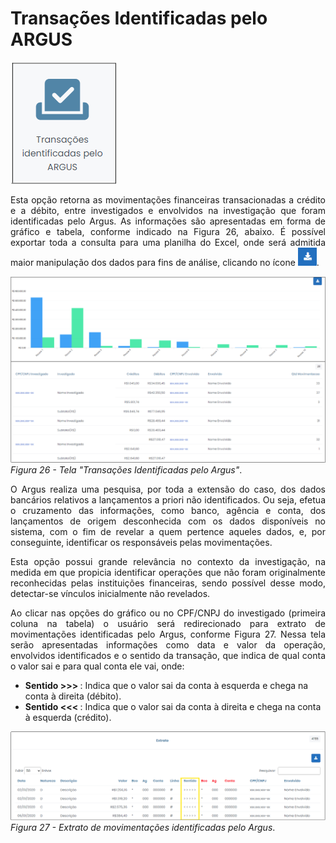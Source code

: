 # Transações Identificadas pelo ARGUS

![](img/TransaçõesIdentificadasARGUS.png)<br>

<p style="text-align: justify;">Esta opção retorna as movimentações financeiras transacionadas a crédito e a débito, entre investigados e envolvidos na investigação que foram identificadas pelo Argus. As informações são apresentadas em forma de gráfico e tabela, conforme indicado na Figura 26, abaixo. É possível exportar toda a consulta para uma planilha do Excel, onde será admitida maior manipulação dos dados para fins de análise, clicando no ícone  <img src="../img/Download.png" width="30px">.</p></p>

![](img/TelaTransaçõesIdentificadas.png)<br>
*Figura 26 - Tela "Transações Identificadas pelo Argus"*. <br>

<p style="text-align: justify;">O Argus realiza uma pesquisa, por toda a extensão do caso, dos dados bancários relativos a lançamentos a priori não identificados. Ou seja, efetua o cruzamento das informações, como banco, agência e conta, dos lançamentos de origem desconhecida com os dados disponíveis no sistema, com o fim de revelar a quem pertence aqueles
dados, e, por conseguinte, identificar os responsáveis pelas movimentações.</p>

<p style="text-align: justify;">Esta opção possui grande relevância no contexto da investigação, na medida em que propicia identificar operações que não foram originalmente reconhecidas pelas instituições financeiras, sendo possível desse modo, detectar-se vínculos inicialmente não revelados.</p>

<p style="text-align: justify;">Ao clicar nas opções do gráfico ou no CPF/CNPJ do investigado (primeira coluna na tabela) o usuário será redirecionado para extrato de movimentações identificadas pelo Argus, conforme Figura 27. Nessa tela serão apresentadas informações como data e valor da operação, envolvidos identificados e o sentido da transação, que indica de qual conta o valor sai e para qual conta ele vai, onde:  </p>
<ul>
<li><strong>Sentido >>> </strong> : Indica que o valor sai da conta à esquerda e chega na conta à direita (débito).</ol>
<li><strong>Sentido <<< </strong> : Indica que o valor sai da conta à direita e chega na conta à esquerda (crédito).</ol>
</ul>

![](img/TransaçãoExtrato.png)<br>
*Figura 27 - Extrato de movimentações identificadas pelo Argus*. <br>

